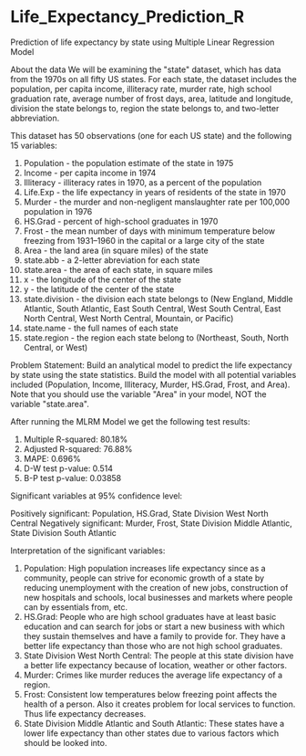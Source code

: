 # Life_Expectancy_Prediction_R
Prediction of life expectancy by state using Multiple Linear Regression Model

About the data 
We will be examining the "state" dataset, which has data from the 1970s on all fifty US states. For each state, the dataset includes the population, per capita income, illiteracy rate, murder rate, high school graduation rate, average number of frost days, area, latitude and longitude, division the state belongs to, region the state belongs to, and two-letter abbreviation.

This dataset has 50 observations (one for each US state) and the following 15 variables: 
1. Population - the population estimate of the state in 1975 
2. Income - per capita income in 1974 
3. Illiteracy - illiteracy rates in 1970, as a percent of the population 
4. Life.Exp - the life expectancy in years of residents of the state in 1970 
5. Murder - the murder and non-negligent manslaughter rate per 100,000 population in 1976 
6. HS.Grad - percent of high-school graduates in 1970 
7. Frost - the mean number of days with minimum temperature below freezing from 1931–1960 in the capital or a large city of the state 
8. Area - the land area (in square miles) of the state 
9. state.abb - a 2-letter abreviation for each state 
10. state.area - the area of each state, in square miles 
11. x - the longitude of the center of the state 
12. y - the latitude of the center of the state 
13. state.division - the division each state belongs to (New England, Middle Atlantic, South Atlantic, East South Central, West South Central, East North Central, West North Central, Mountain, or Pacific) 
14. state.name - the full names of each state 
15. state.region - the region each state belong to (Northeast, South, North Central, or West)

Problem Statement:
Build an analytical model to predict the life expectancy by state using the state statistics. Build the model with all potential variables included (Population, Income, Illiteracy, Murder, HS.Grad, Frost, and Area). Note that you should use the variable "Area" in your model, NOT the variable "state.area".

After running the MLRM Model we get the following test results:
1. Multiple R-squared: 80.18%
2. Adjusted R-squared: 76.88%
3. MAPE: 0.696%
4. D-W test p-value: 0.514
5. B-P test p-value: 0.03858

Significant variables at 95% confidence level:

Positively significant: Population, HS.Grad, State Division West North Central
Negatively significant: Murder, Frost, State Division Middle Atlantic, State Division South Atlantic

Interpretation of the significant variables:
1. Population: High population increases life expectancy since as a community, people can strive for economic growth of a state by reducing unemployment with the creation of new jobs, construction of new hospitals and schools, local businesses and markets where people can by essentials from, etc.
2. HS.Grad: People who are high school graduates have at least basic education and can search for jobs or start a new business with which they sustain themselves and have a family to provide for. They have a better life expectancy than those who are not high school graduates.
3. State Division West North Central: The people at this state division have a better life expectancy because of location, weather or other factors.
4. Murder: Crimes like murder reduces the average life expectancy of a region.
5. Frost: Consistent low temperatures below freezing point affects the health of a person. Also it creates problem for local services to function. Thus life expectancy decreases.
6. State Division Middle Atlantic and South Atlantic: These states have a lower life expectancy than other states due to various factors which should be looked into.
